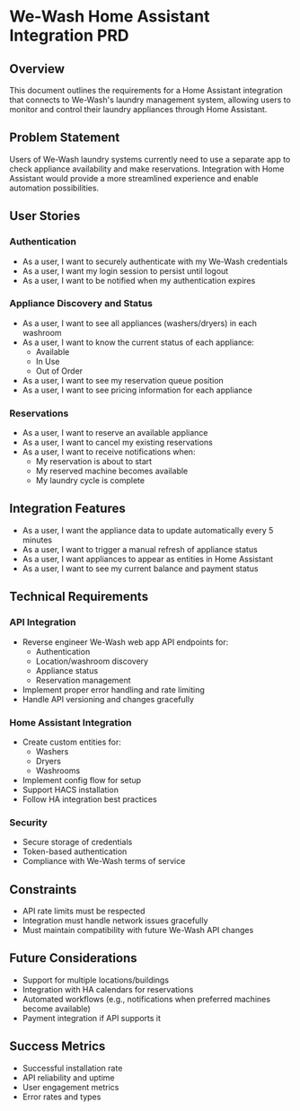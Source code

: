 # We-Wash Home Assistant Integration PRD

## Overview
This document outlines the requirements for a Home Assistant integration that connects to We-Wash's laundry management system, allowing users to monitor and control their laundry appliances through Home Assistant.

## Problem Statement
Users of We-Wash laundry systems currently need to use a separate app to check appliance availability and make reservations. Integration with Home Assistant would provide a more streamlined experience and enable automation possibilities.

## User Stories

### Authentication
- As a user, I want to securely authenticate with my We-Wash credentials  
- As a user, I want my login session to persist until logout  
- As a user, I want to be notified when my authentication expires  

### Appliance Discovery and Status
- As a user, I want to see all appliances (washers/dryers) in each washroom  
- As a user, I want to know the current status of each appliance:  
  - Available  
  - In Use
  - Out of Order  
- As a user, I want to see my reservation queue position
- As a user, I want to see pricing information for each appliance  

### Reservations
- As a user, I want to reserve an available appliance 
- As a user, I want to cancel my existing reservations  
- As a user, I want to receive notifications when:  
  - My reservation is about to start  
  - My reserved machine becomes available  
  - My laundry cycle is complete  

## Integration Features
- As a user, I want the appliance data to update automatically every 5 minutes  
- As a user, I want to trigger a manual refresh of appliance status  
- As a user, I want appliances to appear as entities in Home Assistant  
- As a user, I want to see my current balance and payment status  

## Technical Requirements

### API Integration
- Reverse engineer We-Wash web app API endpoints for:  
  - Authentication  
  - Location/washroom discovery  
  - Appliance status  
  - Reservation management  
- Implement proper error handling and rate limiting  
- Handle API versioning and changes gracefully  

### Home Assistant Integration
- Create custom entities for:  
  - Washers  
  - Dryers  
  - Washrooms  
- Implement config flow for setup  
- Support HACS installation  
- Follow HA integration best practices  

### Security
- Secure storage of credentials  
- Token-based authentication  
- Compliance with We-Wash terms of service  

## Constraints
- API rate limits must be respected  
- Integration must handle network issues gracefully  
- Must maintain compatibility with future We-Wash API changes  

## Future Considerations
- Support for multiple locations/buildings  
- Integration with HA calendars for reservations  
- Automated workflows (e.g., notifications when preferred machines become available)  
- Payment integration if API supports it  

## Success Metrics
- Successful installation rate  
- API reliability and uptime  
- User engagement metrics  
- Error rates and types  